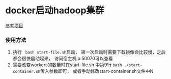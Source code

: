 # docker启动hadoop集群

[参考项目](https://github.com/kiwenlau/hadoop-cluster-docker)

### 使用方法
1. 执行 ``` bash start-file.sh```启动，
    第一次启动时需要下载镜像会比较慢，之后都会很快启动起来，
    访问宿主机ip:50070可以查看
2. 需要改变workers的数量时在start-file.sh 中第9行
    ```bash ./start-container.sh```传入参数即可，
    或者手动修改start-container.sh文件中N